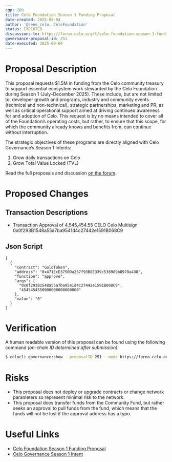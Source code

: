 ```yaml
---
cgp: 200
title: Celo Foundation Season 1 Funding Proposal
date-created: 2025-08-04
author: '@rene_celo, CeloFoundation'
status: EXECUTED
discussions-to: https://forum.celo.org/t/celo-foundation-season-1-funding-proposal
governance-proposal-id: 251
date-executed: 2025-09-04
---
```

 
# Proposal Description

This proposal requests $1.5M in funding from the Celo community treasury to support essential ecosystem work stewarded by the Celo Foundation during Season 1 (July–December 2025). These include, but are not limited to, developer growth and programs, industry and community events (technical and non-technical), strategic partnerships, marketing and PR, as well as critical operational support aimed at driving continued awareness for and adoption of Celo. This request is by no means intended to cover all of the Foundation’s operating costs, but rather, to ensure that this scope, for which the community already knows and benefits from, can continue without interruption.

The strategic objectives of these programs are directly aligned with Celo Governance’s Season 1 Intents:

1. Grow daily transactions on Celo
2. Grow Total Value Locked (TVL)

Read the full proposals and discussion [on the forum](https://forum.celo.org/t/celo-foundation-season-1-funding-proposal).

# Proposed Changes

## Transaction Descriptions

- Transaction Approval of 4,545,454.55 CELO Celo Multisign 0x0f293B1548a55a7ba9541d4c27442e1591B068C9

## Json Script
```
[
  {
    "contract": "GoldToken",
    "address": "0x471EcE3750Da237f93B8E339c536989b8978a438",
    "function": "approve",
    "args": [
      "0x0f293B1548a55a7ba9541d4c27442e1591B068C9",
      "4545454550000000000000000"
    ],
    "value": "0"
  }
]
```

# Verification

A human readable version of this proposal can be found using the following command *(on-chain ID determined after submission)*: 

```bash
$ celocli governance:show --proposalID 251 --node https://forno.celo.org
```

# Risks

- This proposal does not deploy or upgrade contracts or change network parameters so represent minimal risk to the network.
- This proposal does transfer funds from the Community Fund, but rather seeks an approval to pull funds from the fund, which means that the funds will not be lost if the approval address has a typo.
 
 
# Useful Links

- [Celo Foundation Season 1 Funding Proposal](https://forum.celo.org/t/celo-foundation-season-1-funding-proposal)
- [Celo Governance Season 1 Intent](https://forum.celo.org/t/celo-governance-season-1-intent)
